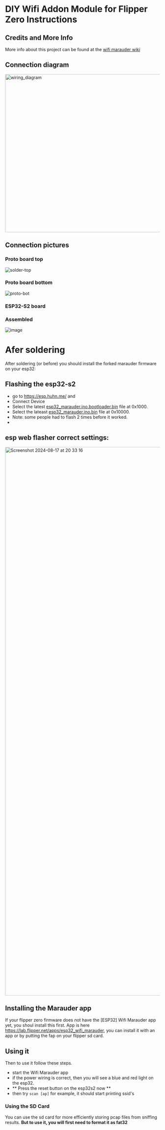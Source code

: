 <!---[![License: MIT](https://img.shields.io/github/license/mashape/apistatus.svg)](https://github.com/justcallmekoko/ESP32Marauder/blob/master/LICENSE)--->
# DIY Wifi Addon Module for Flipper Zero Instructions
## Credits and More Info
More info about this project can be found at the [wifi marauder wiki](https://github.com/justcallmekoko/ESP32Marauder/wiki)

## Connection diagram
<img width="514" alt="wiring_diagram" src="https://github.com/user-attachments/assets/2874adcb-a04a-425d-b31f-82fac62428e9">


## Connection pictures
### Proto board top
![solder-top](https://github.com/user-attachments/assets/ea689666-8785-44c8-941b-9e3af013207c)
### Proto board bottom
![proto-bot](https://github.com/user-attachments/assets/cf98c78e-11d6-4d50-a264-f94350de9e44)
### ESP32-S2 board

### Assembled
![image](https://github.com/user-attachments/assets/c5073fa0-0c43-43f2-b1c1-df5d7e8e2436)

# Afer soldering
After soldering (or before) you should install the forked marauder firmware on your esp32:

## Flashing the esp32-s2
* go to https://esp.huhn.me/ and 
* Connect Device
* Select the latest [esp32_marauder.ino.bootloader.bin](https://github.com/ko-lab/ESP32Marauder_ESP32_S2_DIY/releases/latest/download/esp32_marauder.ino.bootloader.bin) file at 0x1000.
* Select the lateast [esp32_marauder.ino.bin](https://github.com/ko-lab/ESP32Marauder_ESP32_S2_DIY/releases/latest/download/esp32_marauder.ino.bin) file at 0x10000.
* Note: some people had to flash 2 times before it worked.
* 
## esp web flasher correct settings:
<img width="1783" alt="Screenshot 2024-08-17 at 20 33 16" src="https://github.com/user-attachments/assets/65a3c6d0-a2c9-4339-b5a8-8e1155bd8270">


## Installing the Marauder app
If your flipper zero firmware does not have the [ESP32] Wifi Marauder app yet, you shoul install this first. App is here https://lab.flipper.net/apps/esp32_wifi_marauder, you can install it with an app or by putting the fap on your flipper sd card.

## Using it
Then to use it follow these steps.

* start the Wifi Marauder app
 * if the power wiring is correct, then you will see a blue and red light on the esp32. 
* ** Press the reset button on the esp32s2 now **
* then try `scan [ap]` for example, it should start printing ssid's

 ### Using the SD Card
You can use the sd card for more efficiently storing pcap files from sniffing results.
**But to use it, you will first need to format it as fat32**
